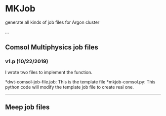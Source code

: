 # MKJob
generate all kinds of job files for Argon cluster

...

## Comsol Multiphysics job files

### v1.p (10/22/2019)

I wrote two files to implement the function.

*dwt-comsol-job-file.job: This is the template file
*mkjob-comsol.py: This python code will modify the template job file to create real one.

---
## Meep job files

